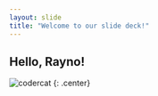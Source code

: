 ```yaml
---
layout: slide
title: "Welcome to our slide deck!"
---
```


## Hello, Rayno!

![codercat](https://octodex.github.com/images/codercat.jpg)
{: .center}
